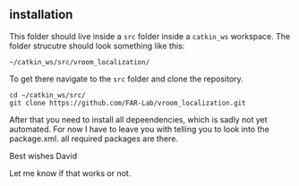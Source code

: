 ## installation


This folder should live inside a `src` folder inside a `catkin_ws` workspace.
The folder strucutre should look something like this:

```shell
~/catkin_ws/src/vroom_localization/
```

To get there navigate to the `src` folder and clone the repository.

```shell
cd ~/catkin_ws/src/
git clone https://github.com/FAR-Lab/vroom_localization.git
```

After that you need to install all depeendencies, which is sadly not yet automated.
For now I have to leave you with telling you to look into the package.xml. all required packages are there.

Best wishes
David





Let me know if that works or not.
